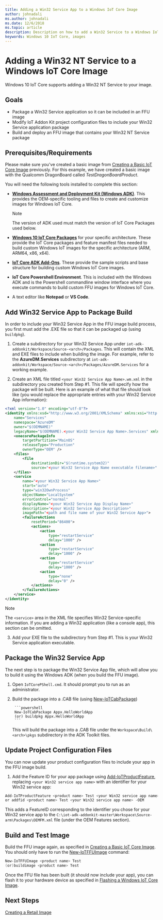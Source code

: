 ```yaml
---
title: Adding a Win32 Service App to a Windows IoT Core Image
author: johnadali
ms.author: johnadali
ms.date: 12/6/2018 
ms.topic: article 
description: Description on how to add a Win32 Service to a Windows IoT Core Image
keywords: Windows 10 IoT Core, images
---
```


# Adding a Win32 NT Service to a Windows IoT Core Image
Windows 10 IoT Core supports adding a Win32 NT Service to your image.

## Goals
* Package a Win32 Service application so it can be included in an FFU image
* Modify IoT Addon Kit project configuration files to include your Win32 Service application package
* Build and deploy an FFU image that contains your Win32 NT Service package

## Prerequisites/Requirements
Please make sure you've created a basic image from [Creating a Basic IoT Core Image](04-CreateBasicImage.md) previously. For this example, we have created a basic image with the Qualcomm DragonBoard called *TestDragonBoardProduct*.


You will need the following tools installed to complete this section:
* **[Windows Assessment and Deployment Kit (Windows ADK)](https://docs.microsoft.com/windows-hardware/get-started/adk-install#winADK)**. This provides the OEM-specific tooling and files to create and customize images for Windows IoT Core.

    > [!NOTE]
    > The version of ADK used must match the version of IoT Core Packages used below.

* **[Windows 10 IoT Core Packages](https://www.microsoft.com/en-us/software-download/windows10iotcore)** for your specific architecture. These provide the IoT Core packages and feature manifest files needed to build custom Windows IoT images for the specific architecture (ARM, ARM64, x86, x64).
* **[IoT Core ADK Add-Ons](https://github.com/ms-iot/iot-adk-addonkit/)**. These provide the sample scripts and base structure for building custom Windows IoT Core images.
* **IoT Core Powershell Environment**. This is included with the Windows ADK and is the Powershell commandline window interface where you execute commands to build custom FFU images for Windows IoT Core.
* A text editor like **Notepad** or **VS Code**.


## Add Win32 Service App to Package Build
In order to include your Win32 Service App in the FFU image build process, you first must add the .EXE file so that it can be packaged up (using `buildpkg`).

1. Create a subdirectory for your Win32 Service App under `iot-adk-addonkit/Workspace/Source-<arch>/Packages`. This will contain the XML and EXE files to include when building the image. For example, refer to the **AzureDM.Services** subdirectory at `iot-adk-addonkit/Workspace/Source-<arch>/Packages/AzureDM.Services` for a working example.

2. Create an XML file titled `<your Win32 Service App Name>.wm.xml` in the subdirectory you created from Step #1. This file will specify how the package will be built. Here is an example of what that file should look like (you would replace the appropriate entries with your Win32 Service App information):

  ```xml
  <?xml version="1.0" encoding="utf-8"?>
  <identity xmlns:xsd="http://www.w3.org/2001/XMLSchema" xmlns:xsi="http://www.w3.org/2001/XMLSchema-instance"
      name="Services"
      namespace="AzureDM"
      owner="$(OEMNAME)"
      legacyName="$(OEMNAME).<your Win32 Service App Name>.Services" xmlns="urn:Microsoft.CompPlat/ManifestSchema.v1.00">
      <onecorePackageInfo
          targetPartition="MainOS"
          releaseType="Production"
          ownerType="OEM" />
      <files>
          <file
              destinationDir="$(runtime.system32)"
              source="<your Win32 Service App Name executable filename>" />
      </files>
      <service
          name="<your Win32 Service App Name>"
          start="auto"
          type="win32OwnProcess"
          objectName="LocalSystem"
          errorControl="normal"
          displayName="<your Win32 Service App Display Name>"
          description="<your Win32 Service App Description>"
          imagePath="<path and file name of your Win32 Service App>">
          <failureActions
              resetPeriod="86400">
              <actions>
                  <action
                      type="restartService"
                      delay="1000" />
                  <action
                      type="restartService"
                      delay="1000" />
                  <action
                      type="restartService"
                      delay="1000" />
                  <action
                      type="none"
                      delay="0" />
              </actions>
          </failureActions>
      </service>
  </identity>
  ```

> [!NOTE]
> The `<service>` area in the XML file specifies Win32 Service-specific information. If you are adding a Win32 application (like a console app), this section can be omitted.

3. Add your EXE file to the subdirectory from Step #1. This is your Win32 Service application executable.


## Package the Win32 Service App
The next step is to package the Win32 Service App file, which will allow you to build it using the Windows ADK (when you build the FFU image).

1. Open `IoTCorePShell.cmd`. It should prompt you to run as an administrator.
2. Build the package into a .CAB file (using [New-IoTCabPackage](https://github.com/ms-iot/iot-adk-addonkit/blob/master/Tools/IoTCoreImaging/Docs/New-IoTCabPackage.md))

        ```powershell
        New-IoTCabPackage Appx.HelloWorldApp
        (or) buildpkg Appx.HelloWorldApp
        ```

    This will build the package into a .CAB file under the `Workspace\Build\<arch>\pkgs` subdirectory in the ADK Toolkit files.

## Update Project Configuration Files
You can now update your product configuration files to include your app in the FFU image build. 

1. Add the Feature ID for your app package using [Add-IoTProductFeature](https://github.com/ms-iot/iot-adk-addonkit/blob/master/Tools/IoTCoreImaging/Docs/Add-IoTProductFeature.md), replacing `<your Win32 service app name>` with an identifier for your Win32 service app:

```powershell
Add-IoTProductFeature <product name> Test <your Win32 service app name> -OEM
or addfid <product name> Test <your Win32 service app name> -OEM
```

  This adds a FeatureID corresponding to the identifier you chose for your Win32 service app to the `C:\iot-adk-addonkit-master\Workspace\Source-arm\Packages\OEMFM.xml` file (under the OEM Features section).

## Build and Test Image

Build the FFU image again, as specified in [Creating a Basic IoT Core Image](04-CreateBasicImage.md). You should only have to run the [New-IoTFFUImage](https://github.com/ms-iot/iot-adk-addonkit/blob/master/Tools/IoTCoreImaging/Docs/New-IoTFFUImage.md) command:

```powershell
New-IoTFFUImage <product name> Test
(or)buildimage <product name> Test 
```

Once the FFU file has been built (it should now include your app), you can flash it to your hardware device as specified in [Flashing a Windows IoT Core Image](05-FlashingImage.md).

## Next Steps
[Creating a Retail Image](07-CreateRetailImage.md)

